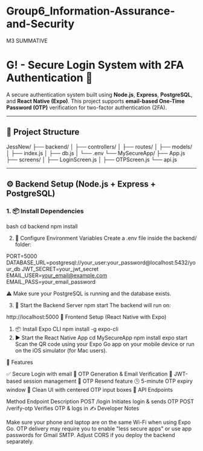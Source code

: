 # Group6_Information-Assurance-and-Security
M3 SUMMATIVE
# G! - Secure Login System with 2FA Authentication 🔐

A secure authentication system built using **Node.js**, **Express**, **PostgreSQL**, and **React Native (Expo)**. This project supports **email-based One-Time Password (OTP)** verification for two-factor authentication (2FA).

---

## 📁 Project Structure
JessNew/
├── backend/
│ ├── controllers/
│ ├── routes/
│ ├── models/
│ ├── index.js
│ ├── db.js
│ └── .env
└── MySecureApp/
├── App.js
├── screens/
│ ├── LoginScreen.js
│ ├── OTPScreen.js
└── api.js


---

## ⚙️ Backend Setup (Node.js + Express + PostgreSQL)

### 1. 📦 Install Dependencies

bash
cd backend
npm install

2. 🧪 Configure Environment Variables
Create a .env file inside the backend/ folder:

PORT=5000
DATABASE_URL=postgresql://your_user:your_password@localhost:5432/your_db
JWT_SECRET=your_jwt_secret
EMAIL_USER=your_email@example.com
EMAIL_PASS=your_email_password

⚠️ Make sure your PostgreSQL is running and the database exists.

3. 🔌 Start the Backend Server
npm start
The backend will run on:

http://localhost:5000
📱 Frontend Setup (React Native with Expo)

1. 📦 Install Expo CLI
npm install -g expo-cli
2. ▶️ Start the React Native App
cd MySecureApp
npm install
expo start
Scan the QR code using your Expo Go app on your mobile device or run on the iOS simulator (for Mac users).

🔑 Features

✅ Secure Login with email
🔐 OTP Generation & Email Verification
🧠 JWT-based session management
🔄 OTP Resend feature
🕒 5-minute OTP expiry window
📱 Clean UI with centered OTP input boxes
🔧 API Endpoints

Method	Endpoint	Description
POST	/login	Initiates login & sends OTP
POST	/verify-otp	Verifies OTP & logs in
✍️ Developer Notes

Make sure your phone and laptop are on the same Wi-Fi when using Expo Go.
OTP delivery may require you to enable "less secure apps" or use app passwords for Gmail SMTP.
Adjust CORS if you deploy the backend separately.
